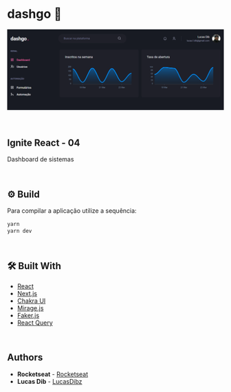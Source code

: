 # dashgo 📸

![](dashgo.png)

&nbsp;
## Ignite React - 04
Dashboard de sistemas

&nbsp;
## ⚙️ Build
Para compilar a aplicação utilize a sequência: 
```
yarn
yarn dev
```

&nbsp;
## 🛠️ Built With

- [React](https://reactjs.org/)
- [Next.js](https://nextjs.org/)
- [Chakra UI](https://chakra-ui.com/)
- [Mirage.js](https://miragejs.com/)
- [Faker.js](https://github.com/marak/Faker.js/)
- [React Query](https://react-query.tanstack.com/)


&nbsp;
## Authors

* **Rocketseat** - [Rocketseat](https://github.com/Rocketseat)
* **Lucas Dib** - [LucasDibz](https://github.com/LucasDibz)